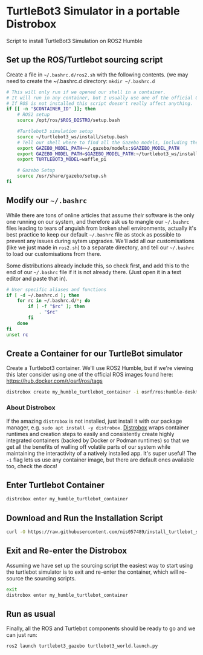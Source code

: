 # TurtleBot3 Simulator in a portable Distrobox
Script to install TurtleBot3 Simulation on ROS2 Humble

## Set up the ROS/Turtlebot sourcing script
Create a file in `~/.bashrc.d/ros2.sh` with the following contents. (we may need to create the ~/.bashrc.d directory: `mkdir ~/.bashrc.d`

```bash
# This will only run if we opened our shell in a container.
# It will run in any container, but I usually use one of the official OSRF ROS containers.
# If ROS is not installed this script doesn't really affect anything.
if [[ -n "$CONTAINER_ID" ]]; then
    # ROS2 setup
    source /opt/ros/$ROS_DISTRO/setup.bash

    #Turtlebot3 simulation setup
    source ~/turtlebot3_ws/install/setup.bash
    # Tell our shell where to find all the Gazebo models, including the ones in the turtlebot3_gazebo package
    export GAZEBO_MODEL_PATH=~/.gazebo/models:$GAZEBO_MODEL_PATH
    export GAZEBO_MODEL_PATH=$GAZEBO_MODEL_PATH:~/turtlebot3_ws/install/turtlebot3_gazebo/share/turtlebot3_gazebo/models
    export TURTLEBOT3_MODEL=waffle_pi

    # Gazebo Setup
    source /usr/share/gazebo/setup.sh
fi
```

## Modify our `~/.bashrc`
While there are tons of online articles that assume *their* software is the only one running on our system, and therefore ask us to mangle our `~/.bashrc` files leading to tears of anguish from broken shell environments, actually it's best practice to keep our default `~/.bashrc` file as stock as possible to prevent any issues during sytem upgrades. We'll add all our customisations (like we just made in `ros2.sh`) to a separate directory, and tell our `~/.bashrc` to load our customisations from there.

Some distributions already include this, so check first, and add this to the end of our `~/.bashrc` file if it is not already there. (Just open it in a text editor and paste that in).

```bash
# User specific aliases and functions
if [ -d ~/.bashrc.d ]; then
    for rc in ~/.bashrc.d/*; do
        if [ -f "$rc" ]; then
            . "$rc"
        fi
    done
fi
unset rc
```

## Create a Container for our TurtleBot simulator
Create a Turtlebot3 container. We'll use ROS2 Humble, but if we're viewing this later consider using one of the official ROS images found here: https://hub.docker.com/r/osrf/ros/tags

```bash
distrobox create my_humble_turtlebot_container -i osrf/ros:humble-desktop-full
```

### About Distrobox
If the amazing `distrobox` is not installed, just install it with our package manager, e.g. `sudo apt install -y distrobox`. [Distrobox](https://github.com/89luca89/distrobox) wraps container runtimes and creation steps to easily and consistently create highly integrated containers (backed by Docker or Podman runtimes) so that we get all the benefits of walling off volatile parts of our system while maintaining the interactivity of a natively installed app. It's super useful! The `-i` flag lets us use any container image, but there are default ones available too, check the docs!

## Enter Turtlebot Container
```bash
distrobox enter my_humble_turtlebot_container
```

## Download and Run the Installation Script
```bash
curl -O https://raw.githubusercontent.com/nis057489/install_turtlebot_sim/refs/heads/main/setup_turtlebot3_humble.sh && chmod +x ./setup_turtlebot3_humble.sh && ./setup_turtlebot3_humble.sh
```

## Exit and Re-enter the Distrobox
Assuming we have set up the sourcing script the easiest way to start using the turtlebot simulator is to exit and re-enter the container, which will re-source the sourcing scripts.
```bash
exit
distrobox enter my_humble_turtlebot_container
```

## Run as usual
Finally, all the ROS and Turtlebot components should be ready to go and we can just run:

```bash
ros2 launch turtlebot3_gazebo turtlebot3_world.launch.py
```
